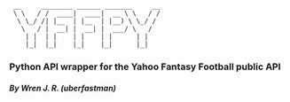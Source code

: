 ```
 __     ________ ______ _______     __
 \ \   / /  ____|  ____|  __ \ \   / /
  \ \_/ /| |__  | |__  | |__) \ \_/ / 
   \   / |  __| |  __| |  ___/ \   /  
    | |  | |    | |    | |      | |   
    |_|  |_|    |_|    |_|      |_|   
```

### Python API wrapper for the Yahoo Fantasy Football public API
##### By Wren J. R. (uberfastman)
